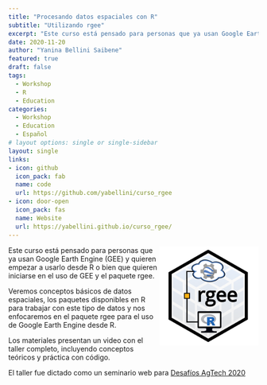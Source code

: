 ```yaml
---
title: "Procesando datos espaciales con R"
subtitle: "Utilizando rgee"
excerpt: "Este curso está pensado para personas que ya usan Google Earth Engine (GEE) y quieren empezar a usarlo desde R o bien que quieren iniciarse en el uso de GEE y el paquete rgee."
date: 2020-11-20
author: "Yanina Bellini Saibene"
featured: true
draft: false
tags:
  - Workshop
  - R
  - Education
categories:
  - Workshop
  - Education
  - Español
# layout options: single or single-sidebar
layout: single
links:
- icon: github
  icon_pack: fab
  name: code
  url: https://github.com/yabellini/curso_rgee
- icon: door-open
  icon_pack: fas
  name: Website
  url: https://yabellini.github.io/curso_rgee/
---
```


<img src='featured.png' align="right" height="200" alt='Hex sticker del paquete rgee.'/>

Este curso está pensado para personas que ya usan Google Earth Engine (GEE) y quieren empezar a usarlo desde R o bien que quieren iniciarse en el uso de GEE y el paquete rgee.

Veremos conceptos básicos de datos espaciales, los paquetes disponibles en R para trabajar con este tipo de datos y nos enfocaremos en el paquete rgee para el uso de Google Earth Engine desde R.

Los materiales presentan un video con el taller completo, incluyendo conceptos teóricos y práctica con código.

El taller fue dictado como un seminario web para [Desafíos AgTech 2020](https://desafiosagtech.com/)